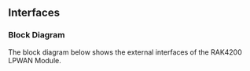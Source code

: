 ## Interfaces

### Block Diagram

The block diagram below shows the external interfaces of the RAK4200 LPWAN Module.

<rk-img
  src="/assets/images/datasheet/rak4200/block_diagram.png"
  width="100%"
  figure-number="1"
  caption="Block Diagram"
/>
